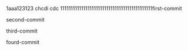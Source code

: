 1aaa123123
chcdi
cdc
11111111111111111111111111111111111111111111first-commit

second-commit

third-commit

fourd-commit
